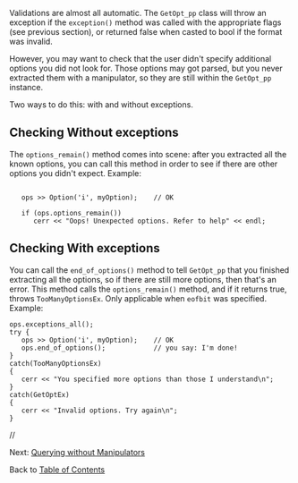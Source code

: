 Validations are almost all automatic.
The `GetOpt_pp` class will throw an exception if the `exception()` method was called with the appropriate flags (see previous section), or returned false when casted to bool if the format was invalid.

However, you may want to check that the user didn't specify additional options you did not look for. Those options may got parsed, but you never extracted them with a manipulator, so they are still within the `GetOpt_pp` instance.

Two ways to do this: with and without exceptions.

## Checking Without exceptions ##

The `options_remain()` method comes into scene: after you extracted all the known options, you can call this method in order to see if there are other options you didn't expect.
Example:
```

   ops >> Option('i', myOption);    // OK

   if (ops.options_remain())
      cerr << "Oops! Unexpected options. Refer to help" << endl;
```


## Checking With exceptions ##

You can call the `end_of_options()` method to tell `GetOpt_pp` that you finished extracting all the options, so if there are still more options, then that's an error. This method calls the `options_remain()` method, and if it returns true, throws `TooManyOptionsEx`. Only applicable when `eofbit` was specified.
Example:
```
ops.exceptions_all();
try {
   ops >> Option('i', myOption);    // OK
   ops.end_of_options();            // you say: I'm done!
}
catch(TooManyOptionsEx)
{
   cerr << "You specified more options than those I understand\n";
}
catch(GetOptEx)
{
   cerr << "Invalid options. Try again\n";
}
```
//


Next: [Querying without Manipulators](NoManip.md)

Back to [Table of Contents](Documentation.md)